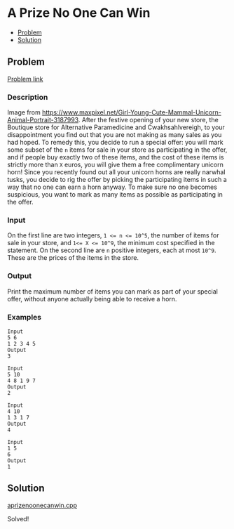 # A Prize No One Can Win
- [Problem](#problem)
- [Solution](#aprizenoonecanwin.cpp)

## Problem
[Problem link](https://open.kattis.com/problems/aprizenoonecanwin)

### Description
 Image from https://www.maxpixel.net/Girl-Young-Cute-Mammal-Unicorn-Animal-Portrait-3187993. After the festive opening of your new store, the Boutique store for Alternative Paramedicine and Cwakhsahlvereigh, to your disappointment you find out that you are not making as many sales as you had hoped. To remedy this, you decide to run a special offer: you will mark some subset of the `n` items for sale in your store as participating in the offer, and if people buy exactly two of these items, and the cost of these items is strictly more than `X` euros, you will give them a free complimentary unicorn horn!
Since you recently found out all your unicorn horns are really narwhal tusks, you decide to rig the offer by picking the participating items in such a way that no one can earn a horn anyway.
To make sure no one becomes suspicious, you want to mark as many items as possible as participating in the offer.

### Input
 On the first line are two integers, `1 <= n <= 10^5`, the number of items for sale in your store, and `1<= X <= 10^9`, the minimum cost specified in the statement. On the second line are `n` positive integers, each at most `10^9`. These are the prices of the items in the store. 

### Output
Print the maximum number of items you can mark as part of your special offer, without anyone actually being able to receive a horn. 

### Examples
```
Input
5 6
1 2 3 4 5
Output
3
```
```
Input
5 10
4 8 1 9 7
Output
2
```
```
Input
4 10
1 3 1 7
Output
4
```
```
Input
1 5
6
Output
1
```


## Solution

[aprizenoonecanwin.cpp](./aprizenoonecanwin.cpp)

Solved!